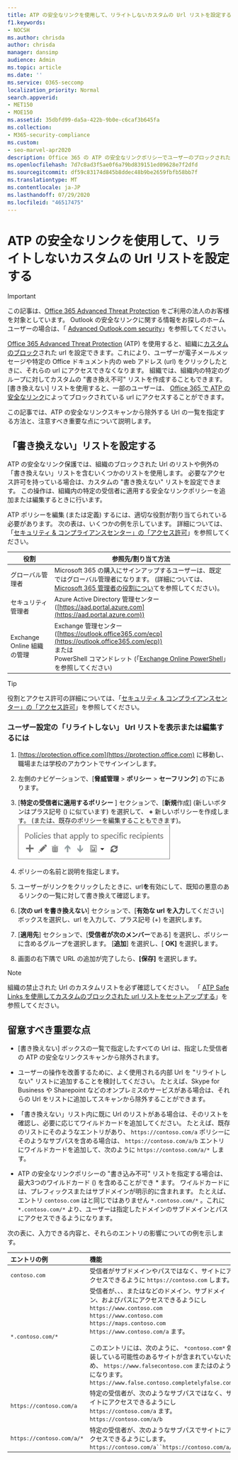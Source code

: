 ```yaml
---
title: ATP の安全なリンクを使用して、リライトしないカスタムの Url リストを設定する
f1.keywords:
- NOCSH
ms.author: chrisda
author: chrisda
manager: dansimp
audience: Admin
ms.topic: article
ms.date: ''
ms.service: O365-seccomp
localization_priority: Normal
search.appverid:
- MET150
- MOE150
ms.assetid: 35dbfd99-da5a-422b-9b0e-c6caf3b645fa
ms.collection:
- M365-security-compliance
ms.custom:
- seo-marvel-apr2020
description: Office 365 の ATP の安全なリンクポリシーでユーザーのブロックされたユーザーの Url を設定する方法と、ユーザーのグループの Url のリストを書き換えない方法について説明します。
ms.openlocfilehash: 7d7c8ad3f5ae0f6a79bd839151ed09628e7f2dfd
ms.sourcegitcommit: df59c83174d845b8ddec48b9be2659fbfb58bb7f
ms.translationtype: MT
ms.contentlocale: ja-JP
ms.lasthandoff: 07/29/2020
ms.locfileid: "46517475"
---
```

# <a name="set-up-a-custom-do-not-rewrite-urls-list-using-atp-safe-links"></a>ATP の安全なリンクを使用して、リライトしないカスタムの Url リストを設定する

> [!IMPORTANT]
> この記事は、[Office 365 Advanced Threat Protection](office-365-atp.md) をご利用の法人のお客様を対象としています。 Outlook の安全なリンクに関する情報をお探しのホームユーザーの場合は、「 [Advanced Outlook.com security](https://support.microsoft.com/office/882d2243-eab9-4545-a58a-b36fee4a46e2)」を参照してください。

[Office 365 Advanced Threat Protection](office-365-atp.md) (ATP) を使用すると、組織に[カスタムのブロック](set-up-a-custom-blocked-urls-list-atp.md)された url を設定できます。これにより、ユーザーが電子メールメッセージや特定の Office ドキュメント内の web アドレス (url) をクリックしたときに、それらの url にアクセスできなくなります。 組織では、組織内の特定のグループに対してカスタムの "書き換え不可" リストを作成することもできます。 [書き換えない] リストを使用すると、一部のユーザーは、 [Office 365 で ATP の安全なリンク](atp-safe-links.md)によってブロックされている url にアクセスすることができます。

この記事では、ATP の安全なリンクスキャンから除外する Url の一覧を指定する方法と、注意すべき重要な点について説明します。

## <a name="set-up-a-do-not-rewrite-list"></a>「書き換えない」リストを設定する

ATP の安全なリンク保護では、組織のブロックされた Url のリストや例外の「書き換えない」リストを含むいくつかのリストを使用します。 必要なアクセス許可を持っている場合は、カスタムの "書き換えない" リストを設定できます。 この操作は、組織内の特定の受信者に適用する安全なリンクポリシーを追加または編集するときに行います。

ATP ポリシーを編集 (または定義) するには、適切な役割が割り当てられている必要があります。 次の表は、いくつかの例を示しています。 詳細については、「[セキュリティ & コンプライアンスセンター」の「アクセス許可](permissions-in-the-security-and-compliance-center.md)」を参照してください。

|役割  |参照先/割り当て方法  |
|---------|---------|
|グローバル管理者 |Microsoft 365 の購入にサインアップするユーザーは、既定ではグローバル管理者になります。 (詳細については、 [Microsoft 365 管理者の役割につい](https://docs.microsoft.com/microsoft-365/admin/add-users/about-admin-roles)てを参照してください)。         |
|セキュリティ管理者 |Azure Active Directory 管理センター ([https://aad.portal.azure.com](https://aad.portal.azure.com))|
|Exchange Online 組織の管理 |Exchange 管理センター ([https://outlook.office365.com/ecp](https://outlook.office365.com/ecp)) <br>または <br>  PowerShell コマンドレット (「[Exchange Online PowerShell](https://docs.microsoft.com/powershell/exchange/exchange-online-powershell)」を参照してください) |

> [!TIP]
> 役割とアクセス許可の詳細については、「[セキュリティ & コンプライアンスセンター」の「アクセス許可](permissions-in-the-security-and-compliance-center.md)」を参照してください。

### <a name="to-view-or-edit-a-custom-do-not-rewrite-urls-list"></a>ユーザー設定の「リライトしない」 Url リストを表示または編集するには

1. [https://protection.office.com](https://protection.office.com) に移動し、職場または学校のアカウントでサインインします。

2. 左側のナビゲーションで、[**脅威管理** \> **ポリシー** \> **セーフリンク**] の下にあります。

3. [**特定の受信者に適用するポリシー** ] セクションで、[**新規**作成] (新しいボタンはプラス記号 () に似ています) を選択して、 **+** 新しいポリシーを作成します。 (または、既存のポリシーを編集することもできます)。<br/>![[新規] を選択して、特定の電子メール受信者の安全なリンクポリシーを追加します。](../../media/01073f42-3cec-4ddb-8c10-4d33ec434676.png)

4. ポリシーの名前と説明を指定します。

5. ユーザーがリンクをクリックしたときに、url**を**有効にして、既知の悪意のあるリンクの一覧に対して書き換えて確認します。

6. [**次の url を書き換えない**] セクションで、[**有効な url を入力**してください] ボックスを選択し、url を入力して、プラス記号 (+) を選択します。

7. [**適用先**] セクションで、[**受信者が次のメンバー**である] を選択し、ポリシーに含めるグループを選択します。 [**追加**] を選択し、[ **OK]** を選択します。

8. 画面の右下隅で URL の追加が完了したら、**[保存]** を選択します。

> [!NOTE]
> 組織の禁止された Url のカスタムリストを必ず確認してください。 「 [ATP Safe Links を使用してカスタムのブロックされた url リストをセットアップする](set-up-a-custom-blocked-urls-list-atp.md)」を参照してください。

## <a name="important-points-to-keep-in-mind"></a>留意すべき重要な点

- [書き換えない] ボックスの一覧で指定したすべての Url は、指定した受信者の ATP の安全なリンクスキャンから除外されます。

- ユーザーの操作を改善するために、よく使用される内部 Url を "リライトしない" リストに追加することを検討してください。 たとえば、Skype for Business や Sharepoint などのオンプレミスのサービスがある場合は、それらの Url をリストに追加してスキャンから除外することができます。

- 「書き換えない」リスト内に既に Url のリストがある場合は、そのリストを確認し、必要に応じてワイルドカードを追加してください。 たとえば、既存のリストにそのようなエントリがあり、 `https://contoso.com/a` ポリシーにそのようなサブパスを含める場合は、 `https://contoso.com/a/b` エントリにワイルドカードを追加して、次のように `https://contoso.com/a/*` します。

- ATP の安全なリンクポリシーの "書き込み不可" リストを指定する場合は、最大3つのワイルドカード () を含めることができ \* ます。 ワイルドカードには、プレフィックスまたはサブドメインが明示的に含まれます。 たとえば、エントリ `contoso.com` はと同じではありません `*.contoso.com/*` 。これに `*.contoso.com/*` より、ユーザーは指定したドメインのサブドメインとパスにアクセスできるようになります。

次の表に、入力できる内容と、それらのエントリの影響についての例を示します。

|エントリの例|機能|
|:-----|:-----|
|`contoso.com`|受信者がサブドメインやパスではなく、サイトにアクセスできるように `https://contoso.com` します。|
|`*.contoso.com/*`|受信者が、、、またはなどのドメイン、サブドメイン、およびパスにアクセスできるようにし `https://www.contoso.com` `https://www.contoso.com` `https://maps.contoso.com` `https://www.contoso.com/a` ます。 <br/><br/> このエントリには、次のように、 `*contoso.com*` 偽装している可能性のあるサイトが含まれていないため、 `https://www.falsecontoso.com` またはのようになります。`https://www.false.contoso.completelyfalse.com`|
|`https://contoso.com/a`|特定の受信者が、次のようなサブパスではなく、サイトにアクセスできるようにし `https://contoso.com/a` ます。`https://contoso.com/a/b`|
|`https://contoso.com/a/*`|特定の受信者が、次のようなサブパスでサイトにアクセスできるようにします。 `https://contoso.com/a``https://contoso.com/a/b`|
